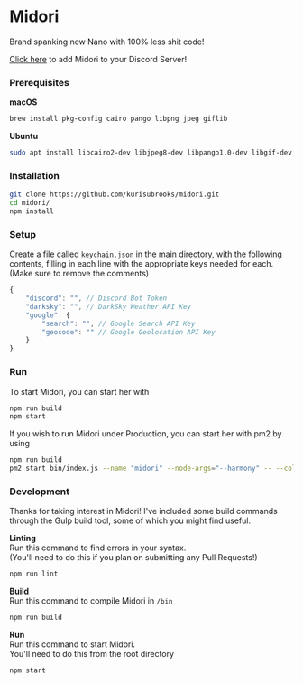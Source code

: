 # Midori
Brand spanking new Nano with 100% less shit code!

[Click here](https://discordapp.com/oauth2/authorize?client_id=212915056491495424&scope=bot) to add Midori to your Discord Server!

### Prerequisites
**macOS**
```bash
brew install pkg-config cairo pango libpng jpeg giflib
```

**Ubuntu**
```bash
sudo apt install libcairo2-dev libjpeg8-dev libpango1.0-dev libgif-dev build-essential g++
```

### Installation
```bash
git clone https://github.com/kurisubrooks/midori.git
cd midori/
npm install
```

### Setup
Create a file called `keychain.json` in the main directory, with the following contents, filling in each line with the appropriate keys needed for each. (Make sure to remove the comments)

```js
{
    "discord": "", // Discord Bot Token
    "darksky": "", // DarkSky Weather API Key
    "google": {
        "search": "", // Google Search API Key
        "geocode": "" // Google Geolocation API Key
    }
}
```

### Run
To start Midori, you can start her with

```bash
npm run build
npm start
```

If you wish to run Midori under Production, you can start her with pm2 by using

```bash
npm run build
pm2 start bin/index.js --name "midori" --node-args="--harmony" -- --color
```

### Development
Thanks for taking interest in Midori!
I've included some build commands through the Gulp build tool, some of which you might find useful.

**Linting**  
Run this command to find errors in your syntax.  
(You'll need to do this if you plan on submitting any Pull Requests!)

```bash
npm run lint
```

**Build**  
Run this command to compile Midori in `/bin`

```bash
npm run build
```

**Run**  
Run this command to start Midori.  
You'll need to do this from the root directory

```bash
npm start
```

